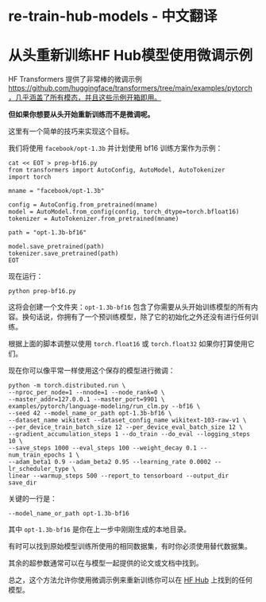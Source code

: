 # re-train-hub-models - 中文翻译

# 从头重新训练HF Hub模型使用微调示例

HF Transformers 提供了非常棒的微调示例 https://github.com/huggingface/transformers/tree/main/examples/pytorch，几乎涵盖了所有模态，并且这些示例开箱即用。

**但如果你想要从头开始重新训练而不是微调呢。**

这里有一个简单的技巧来实现这个目标。

我们将使用 `facebook/opt-1.3b` 并计划使用 bf16 训练方案作为示例：

``` 
cat << EOT > prep-bf16.py
from transformers import AutoConfig, AutoModel, AutoTokenizer
import torch

mname = "facebook/opt-1.3b"

config = AutoConfig.from_pretrained(mname)
model = AutoModel.from_config(config, torch_dtype=torch.bfloat16)
tokenizer = AutoTokenizer.from_pretrained(mname)

path = "opt-1.3b-bf16"

model.save_pretrained(path)
tokenizer.save_pretrained(path)
EOT
```

现在运行：

``` 
python prep-bf16.py
```

这将会创建一个文件夹：`opt-1.3b-bf16` 包含了你需要从头开始训练模型的所有内容。换句话说，你拥有了一个预训练模型，除了它的初始化之外还没有进行任何训练。

根据上面的脚本调整以使用 `torch.float16` 或 `torch.float32` 如果你打算使用它们。

现在你可以像平常一样使用这个保存的模型进行微调：

``` 
python -m torch.distributed.run \
--nproc_per_node=1 --nnode=1 --node_rank=0 \
--master_addr=127.0.0.1 --master_port=9901 \
examples/pytorch/language-modeling/run_clm.py --bf16 \
--seed 42 --model_name_or_path opt-1.3b-bf16 \
--dataset_name wikitext --dataset_config_name wikitext-103-raw-v1 \
--per_device_train_batch_size 12 --per_device_eval_batch_size 12 \
--gradient_accumulation_steps 1 --do_train --do_eval --logging_steps 10 \
--save_steps 1000 --eval_steps 100 --weight_decay 0.1 --num_train_epochs 1 \
--adam_beta1 0.9 --adam_beta2 0.95 --learning_rate 0.0002 --lr_scheduler_type \
linear --warmup_steps 500 --report_to tensorboard --output_dir save_dir
```

关键的一行是：
``` 
--model_name_or_path opt-1.3b-bf16
```

其中 `opt-1.3b-bf16` 是你在上一步中刚刚生成的本地目录。

有时可以找到原始模型训练所使用的相同数据集，有时你必须使用替代数据集。

其余的超参数通常可以在与模型一起提供的论文或文档中找到。

总之，这个方法允许你使用微调示例来重新训练你可以在 [HF Hub](https://huggingface.co/models) 上找到的任何模型。
